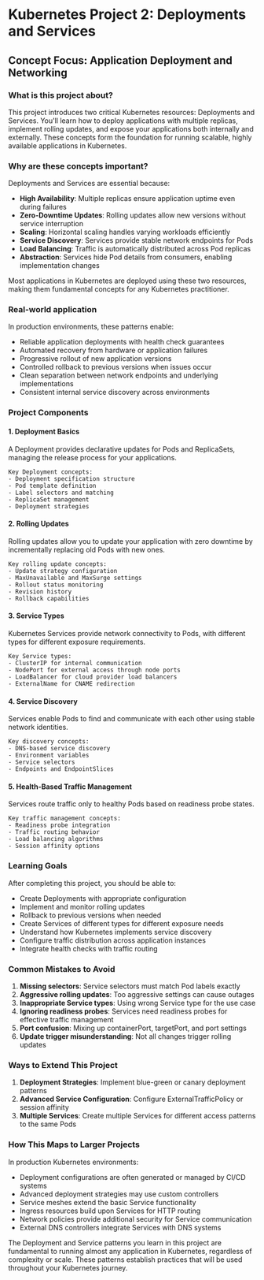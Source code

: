# Kubernetes Project 2: Deployments and Services

## Concept Focus: Application Deployment and Networking

### What is this project about?
This project introduces two critical Kubernetes resources: Deployments and Services. You'll learn how to deploy applications with multiple replicas, implement rolling updates, and expose your applications both internally and externally. These concepts form the foundation for running scalable, highly available applications in Kubernetes.

### Why are these concepts important?
Deployments and Services are essential because:
- **High Availability**: Multiple replicas ensure application uptime even during failures
- **Zero-Downtime Updates**: Rolling updates allow new versions without service interruption
- **Scaling**: Horizontal scaling handles varying workloads efficiently
- **Service Discovery**: Services provide stable network endpoints for Pods
- **Load Balancing**: Traffic is automatically distributed across Pod replicas
- **Abstraction**: Services hide Pod details from consumers, enabling implementation changes

Most applications in Kubernetes are deployed using these two resources, making them fundamental concepts for any Kubernetes practitioner.

### Real-world application
In production environments, these patterns enable:
- Reliable application deployments with health check guarantees
- Automated recovery from hardware or application failures
- Progressive rollout of new application versions
- Controlled rollback to previous versions when issues occur
- Clean separation between network endpoints and underlying implementations
- Consistent internal service discovery across environments

### Project Components

#### 1. Deployment Basics
A Deployment provides declarative updates for Pods and ReplicaSets, managing the release process for your applications.

```
Key Deployment concepts:
- Deployment specification structure
- Pod template definition
- Label selectors and matching
- ReplicaSet management
- Deployment strategies
```

#### 2. Rolling Updates
Rolling updates allow you to update your application with zero downtime by incrementally replacing old Pods with new ones.

```
Key rolling update concepts:
- Update strategy configuration
- MaxUnavailable and MaxSurge settings
- Rollout status monitoring
- Revision history
- Rollback capabilities
```

#### 3. Service Types
Kubernetes Services provide network connectivity to Pods, with different types for different exposure requirements.

```
Key Service types:
- ClusterIP for internal communication
- NodePort for external access through node ports
- LoadBalancer for cloud provider load balancers
- ExternalName for CNAME redirection
```

#### 4. Service Discovery
Services enable Pods to find and communicate with each other using stable network identities.

```
Key discovery concepts:
- DNS-based service discovery
- Environment variables
- Service selectors
- Endpoints and EndpointSlices
```

#### 5. Health-Based Traffic Management
Services route traffic only to healthy Pods based on readiness probe states.

```
Key traffic management concepts:
- Readiness probe integration
- Traffic routing behavior
- Load balancing algorithms
- Session affinity options
```

### Learning Goals
After completing this project, you should be able to:
- Create Deployments with appropriate configuration
- Implement and monitor rolling updates
- Rollback to previous versions when needed
- Create Services of different types for different exposure needs
- Understand how Kubernetes implements service discovery
- Configure traffic distribution across application instances
- Integrate health checks with traffic routing

### Common Mistakes to Avoid
1. **Missing selectors**: Service selectors must match Pod labels exactly
2. **Aggressive rolling updates**: Too aggressive settings can cause outages
3. **Inappropriate Service types**: Using wrong Service type for the use case
4. **Ignoring readiness probes**: Services need readiness probes for effective traffic management
5. **Port confusion**: Mixing up containerPort, targetPort, and port settings
6. **Update trigger misunderstanding**: Not all changes trigger rolling updates

### Ways to Extend This Project
1. **Deployment Strategies**: Implement blue-green or canary deployment patterns
2. **Advanced Service Configuration**: Configure ExternalTrafficPolicy or session affinity
3. **Multiple Services**: Create multiple Services for different access patterns to the same Pods

### How This Maps to Larger Projects
In production Kubernetes environments:
- Deployment configurations are often generated or managed by CI/CD systems
- Advanced deployment strategies may use custom controllers
- Service meshes extend the basic Service functionality
- Ingress resources build upon Services for HTTP routing
- Network policies provide additional security for Service communication
- External DNS controllers integrate Services with DNS systems

The Deployment and Service patterns you learn in this project are fundamental to running almost any application in Kubernetes, regardless of complexity or scale. These patterns establish practices that will be used throughout your Kubernetes journey.